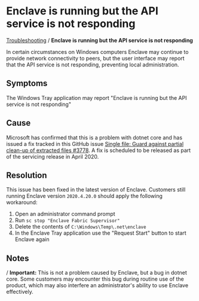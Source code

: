 # Enclave is running but the API service is not responding

[Troubleshooting](/troubleshooting) / **Enclave is running but the API service is not responding**

In certain circumstances on Windows computers Enclave may continue to provide network connectivity to peers, but the user interface may report that the API service is not responding, preventing local administration.


## Symptoms

The Windows Tray application may report "Enclave is running but the API service is not responding"

## Cause

Microsoft has confirmed that this is a problem with dotnet core and has issued a fix tracked in this GitHub issue [Single file: Guard against partial clean-up of extracted files #3778](https://github.com/dotnet/runtime/issues/3778). A fix is scheduled to be released as part of the servicing release in April 2020.

## Resolution

This issue has been fixed in the latest version of Enclave. Customers still running Enclave version `2020.4.20.0` should apply the following workaround:

1. Open an administrator command prompt
1. Run `sc stop "Enclave Fabric Supervisor"`
1. Delete the contents of `C:\Windows\Temp\.net\enclave`
1. In the Enclave Tray application use the "Request Start" button to start Enclave again

## Notes

/ **Important:** This is not a problem caused by Enclave, but a bug in dotnet core. Some customers may encounter this bug during routine use of the product, which may also interfere an administrator's ability to use Enclave effectively.
